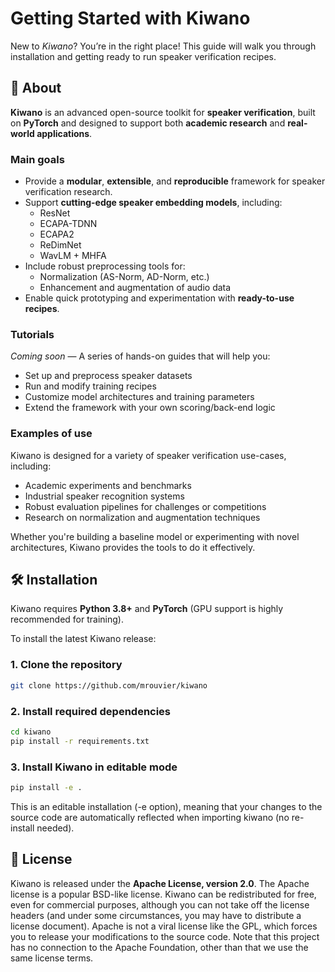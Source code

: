 # Getting Started with Kiwano

New to _Kiwano_? You’re in the right place! This guide will walk you through installation and getting ready to run speaker verification recipes.


## 📘 About

**Kiwano** is an advanced open-source toolkit for **speaker verification**, built on **PyTorch** and designed to support both **academic research** and **real-world applications**.


### Main goals


- Provide a **modular**, **extensible**, and **reproducible** framework for speaker verification research.
- Support **cutting-edge speaker embedding models**, including:
  - ResNet
  - ECAPA-TDNN
  - ECAPA2
  - ReDimNet
  - WavLM + MHFA
- Include robust preprocessing tools for:
  - Normalization (AS-Norm, AD-Norm, etc.)
  - Enhancement and augmentation of audio data
- Enable quick prototyping and experimentation with **ready-to-use recipes**.




### Tutorials

_Coming soon_ — A series of hands-on guides that will help you:

- Set up and preprocess speaker datasets
- Run and modify training recipes
- Customize model architectures and training parameters
- Extend the framework with your own scoring/back-end logic


### Examples of use

Kiwano is designed for a variety of speaker verification use-cases, including:

- Academic experiments and benchmarks
- Industrial speaker recognition systems
- Robust evaluation pipelines for challenges or competitions
- Research on normalization and augmentation techniques

Whether you're building a baseline model or experimenting with novel architectures, Kiwano provides the tools to do it effectively.



## 🛠 Installation

Kiwano requires **Python 3.8+** and **PyTorch** (GPU support is highly recommended for training).

To install the latest Kiwano release:


### 1. Clone the repository

```bash
git clone https://github.com/mrouvier/kiwano
```

### 2. Install required dependencies

```bash
cd kiwano
pip install -r requirements.txt
```

### 3. Install Kiwano in editable mode


```bash
pip install -e .
```

This is an editable installation (-e option), meaning that your changes to the source code are automatically reflected when importing kiwano (no re-install needed).


## 📄 License

Kiwano is released under the **Apache License, version 2.0**. The Apache license is a popular BSD-like license. Kiwano can be redistributed for free, even for commercial purposes, although you can not take off the license headers (and under some circumstances, you may have to distribute a license document). Apache is not a viral license like the GPL, which forces you to release your modifications to the source code. Note that this project has no connection to the Apache Foundation, other than that we use the same license terms.
